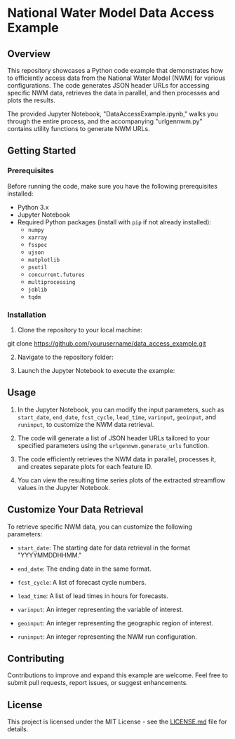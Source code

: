# National Water Model Data Access Example

## Overview

This repository showcases a Python code example that demonstrates how to efficiently access data from the National Water Model (NWM) for various configurations. The code generates JSON header URLs for accessing specific NWM data, retrieves the data in parallel, and then processes and plots the results. 

The provided Jupyter Notebook, "DataAccessExample.ipynb," walks you through the entire process, and the accompanying "urlgennwm.py" contains utility functions to generate NWM URLs.

## Getting Started

### Prerequisites

Before running the code, make sure you have the following prerequisites installed:

- Python 3.x
- Jupyter Notebook
- Required Python packages (install with `pip` if not already installed):
  - `numpy`
  - `xarray`
  - `fsspec`
  - `ujson`
  - `matplotlib`
  - `psutil`
  - `concurrent.futures`
  - `multiprocessing`
  - `joblib`
  - `tqdm`

### Installation

1. Clone the repository to your local machine:

git clone https://github.com/yourusername/data_access_example.git


2. Navigate to the repository folder:


3. Launch the Jupyter Notebook to execute the example:


## Usage

1. In the Jupyter Notebook, you can modify the input parameters, such as `start_date`, `end_date`, `fcst_cycle`, `lead_time`, `varinput`, `geoinput`, and `runinput`, to customize the NWM data retrieval.

2. The code will generate a list of JSON header URLs tailored to your specified parameters using the `urlgennwm.generate_urls` function.

3. The code efficiently retrieves the NWM data in parallel, processes it, and creates separate plots for each feature ID.

4. You can view the resulting time series plots of the extracted streamflow values in the Jupyter Notebook.

## Customize Your Data Retrieval

To retrieve specific NWM data, you can customize the following parameters:

- `start_date`: The starting date for data retrieval in the format "YYYYMMDDHHMM."

- `end_date`: The ending date in the same format.

- `fcst_cycle`: A list of forecast cycle numbers.

- `lead_time`: A list of lead times in hours for forecasts.

- `varinput`: An integer representing the variable of interest.

- `geoinput`: An integer representing the geographic region of interest.

- `runinput`: An integer representing the NWM run configuration.

## Contributing

Contributions to improve and expand this example are welcome. Feel free to submit pull requests, report issues, or suggest enhancements.

## License

This project is licensed under the MIT License - see the [LICENSE.md](LICENSE.md) file for details.

